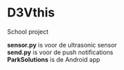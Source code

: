 # D3Vthis
School project

__sensor.py__ is voor de ultrasonic sensor <br>
__send.py__ is voor de push notifications<br>
__ParkSolutions__ is de Android app
